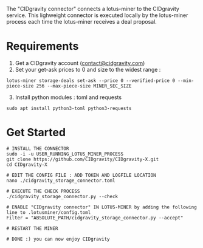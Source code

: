 The "CIDgravity connector" connects a lotus-miner to the CIDgravity service. 
This lighweight connector is executed locally by the lotus-miner process each time the lotus-miner receives a deal proposal.

# Requirements 
1. Get a CIDgravity account (contact@cidgravity.com)
2. Set your get-ask prices to 0 and size to the widest range : 
```
lotus-miner storage-deals set-ask --price 0 --verified-price 0 --min-piece-size 256 --max-piece-size MINER_SEC_SIZE
```
3. Install python modules : toml and requests
```
sudo apt install python3-toml python3-requests
```

# Get Started
```
# INSTALL THE CONNECTOR
sudo -i -u USER_RUNNING_LOTUS_MINER_PROCESS
git clone https://github.com/CIDgravity/CIDgravity-X.git
cd CIDgravity-X

# EDIT THE CONFIG FILE : ADD TOKEN AND LOGFILE LOCATION
nano ./cidgravity_storage_connector.toml

# EXECUTE THE CHECK PROCESS 
./cidgravity_storage_connector.py --check

# ENABLE "CIDgravity connector" IN LOTUS-MINER by adding the following line to .lotusminer/config.toml
Filter = "ABSOLUTE_PATH/cidgravity_storage_connector.py --accept"

# RESTART THE MINER

# DONE :) you can now enjoy CIDgravity
```
